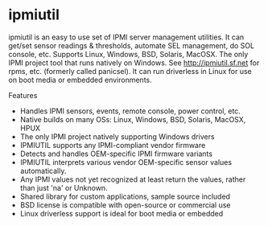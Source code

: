 # ipmiutil
ipmiutil is an easy to use set of IPMI server management utilities.  It can get/set sensor readings &amp; thresholds, automate SEL management, do SOL console, etc.  Supports Linux, Windows, BSD, Solaris, MacOSX.  The only IPMI project tool that runs natively on Windows.  See http://ipmiutil.sf.net for rpms, etc. (formerly called panicsel).  It can run driverless in Linux for use on boot media or embedded environments.

Features
- Handles IPMI sensors, events, remote console, power control, etc.
- Native builds on many OSs: Linux, Windows, BSD, Solaris, MacOSX, HPUX
- The only IPMI project natively supporting Windows drivers
- IPMIUTIL supports any IPMI-compliant vendor firmware
- Detects and handles OEM-specific IPMI firmware variants
- IPMIUTIL interprets various vendor OEM-specific sensor values automatically.
- Any IPMI values not yet recognized at least return the values, rather than just 'na' or Unknown.
- Shared library for custom applications, sample source included
- BSD license is compatible with open-source or commercial use
- Linux driverless support is ideal for boot media or embedded
